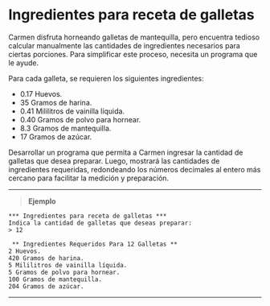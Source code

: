 ﻿# Ingredientes para receta de galletas

Carmen disfruta horneando galletas de mantequilla, pero encuentra tedioso calcular manualmente las cantidades 
de ingredientes necesarios para ciertas porciones. Para simplificar este proceso, necesita un programa que le
ayude. 

Para cada galleta, se requieren los siguientes ingredientes:

- 0.17 Huevos.
- 35 Gramos de harina.
- 0.41 Mililitros de vainilla líquida.
- 0.40 Gramos de polvo para hornear.
- 8.3 Gramos de mantequilla.
- 17 Gramos de azúcar.

Desarrollar un programa que permita a Carmen ingresar la cantidad de galletas que desea preparar. Luego, mostrará las 
cantidades de ingredientes requeridas, redondeando los números decimales al entero más cercano para facilitar 
la medición y preparación.

---

> **Ejemplo**

```
*** Ingredientes para receta de galletas ***
Indica la cantidad de galletas que deseas preparar:
> 12

 ** Ingredientes Requeridos Para 12 Galletas **
2 Huevos.
420 Gramos de harina.
5 Mililitros de vainilla líquida.
5 Gramos de polvo para hornear.
100 Gramos de mantequilla.
204 Gramos de azúcar.
```

---
